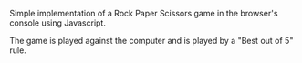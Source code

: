 Simple implementation of a Rock Paper Scissors game in the browser's console using Javascript.

The game is played against the computer and is played by a "Best out of 5" rule.